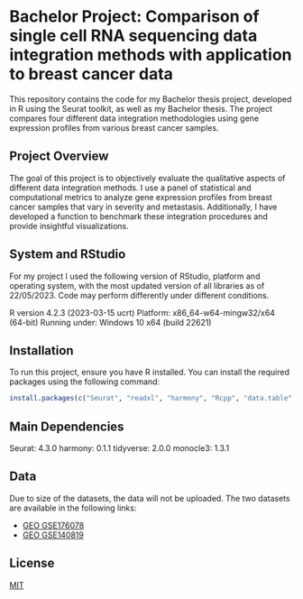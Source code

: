 # Bachelor Project: Comparison of single cell RNA sequencing data integration methods with application to breast cancer data

This repository contains the code for my Bachelor thesis project, developed in R using the Seurat toolkit, as well as my Bachelor thesis. The project compares four different data integration methodologies using gene expression profiles from various breast cancer samples. 

## Project Overview

The goal of this project is to objectively evaluate the qualitative aspects of different data integration methods. I use a panel of statistical and computational metrics to analyze gene expression profiles from breast cancer samples that vary in severity and metastasis. Additionally, I have developed a function to benchmark these integration procedures and provide insightful visualizations.

## System and RStudio
For my project I used the following version of RStudio, platform and operating system, with the most updated version of all libraries as of 22/05/2023. Code may perform differently under different conditions.

R version 4.2.3 (2023-03-15 ucrt)
Platform: x86_64-w64-mingw32/x64 (64-bit)
Running under: Windows 10 x64 (build 22621)

## Installation

To run this project, ensure you have R installed. You can install the required packages using the following command:

```R
install.packages(c("Seurat", "readxl", "harmony", "Rcpp", "data.table", "rhdf5", "MetBrewer", "RColorBrewer", "patchwork", "lubridate", "forcats", "stringr", "dplyr", "purrr", "readr", "tibble", "tidyverse", "tidyr", "TSCAN", "destiny", "slingshot", "TrajectoryUtils", "princurve", "cluster", "pls", "monocle3", "SingleCellExperiment", "SummarizedExperiment", "GenomicRanges", "GenomeInfoDb", "IRanges", "S4Vectors", "MatrixGenerics", "matrixStats", "Biobase", "BiocGenerics", "lisi", "factoextra", "magrittr", "aricode", "kBET", "SeuratDisk", "ggplot2", "SeuratWrappers", "SeuratData", "SeuratObject"))
```

## Main Dependencies

Seurat: 4.3.0
harmony: 0.1.1
tidyverse: 2.0.0
monocle3: 1.3.1

## Data

Due to size of the datasets, the data will not be uploaded. The two datasets are available in the following links:

- [GEO GSE176078](https://www.ncbi.nlm.nih.gov/geo/query/acc.cgi?acc=GSE176078)
- [GEO GSE140819](https://www.ncbi.nlm.nih.gov/geo/query/acc.cgi?acc=GSE140819)


## License

[MIT](https://choosealicense.com/licenses/mit/)
